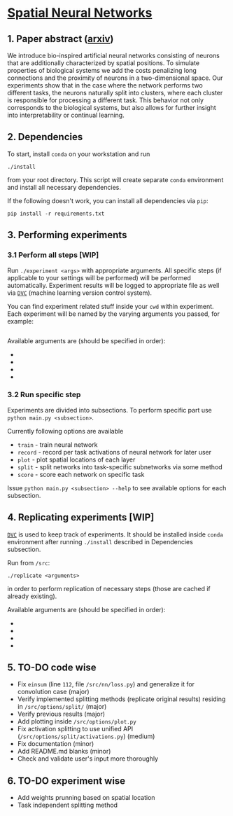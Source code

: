 # [Spatial Neural Networks](https://arxiv.org/abs/1910.02776)

## 1. Paper abstract ([arxiv](https://arxiv.org/abs/1910.02776))

We introduce bio-inspired artificial neural networks consisting of neurons that are additionally characterized by spatial positions. 
To simulate properties of biological systems we add the costs penalizing long connections and the proximity of neurons in a two-dimensional space. 
Our experiments show that in the case where the network performs two different tasks, the neurons naturally split into clusters, 
where each cluster is responsible for processing a different task. This behavior 
not only corresponds to the biological systems, but also allows for further insight into interpretability or continual learning. 

## 2. Dependencies

To start, install `conda` on your workstation and run

```
./install
```

from your root directory. This script will create separate `conda` environment
and install all necessary dependencies.

If the following doesn't work, you can install all dependencies via `pip`:

```shell
pip install -r requirements.txt
```

## 3. Performing experiments

### 3.1 Perform all steps [WIP]

Run `./experiment <args>` with appropriate arguments. All specific steps 
(if applicable to your settings will be performed) will be performed automatically.
Experiment results will be logged to appropriate file as well via [`DVC`](https://dvc.org/) 
(machine learning version control system).

You can find experiment related stuff inside your `cwd` within experiment.
Each experiment will be named by the varying arguments you passed, for example:

```

```

Available arguments are (should be specified in order):

- 
- 
- 
- 

### 3.2 Run specific step

Experiments are divided into subsections.
To perform specific part use `python main.py <subsection>`.

Currently following options are available

- `train` - train neural network
- `record` - record per task activations of neural network for later user
- `plot` - plot spatial locations of each layer
- `split` - split networks into task-specific subnetworks via some method
- `score` - score each network on specific task

Issue `python main.py <subsection> --help` to see available options for each subsection.


## 4. Replicating experiments [WIP]

[`DVC`](https://dvc.org/) is used to keep track of experiments. It should be installed
inside `conda` environment after running `./install` described in Dependencies subsection.

Run from `/src`:

```
./replicate <arguments>
```

in order to perform replication of necessary steps (those are cached if already existing).


Available arguments are (should be specified in order):

- 
- 
- 
- 

## 5. TO-DO code wise

- Fix `einsum` (line `112`, file `/src/nn/loss.py`) and generalize it for convolution case (major)
- Verify implemented splitting methods (replicate original results) residing in `/src/options/split/` (major)
- Verify previous results (major)
- Add plotting inside `/src/options/plot.py`
- Fix activation splitting to use unified API (`/src/options/split/activations.py`) (medium)
- Fix documentation (minor)
- Add README.md blanks (minor)
- Check and validate user's input more thoroughly


## 6. TO-DO experiment wise

- Add weights prunning based on spatial location
- Task independent splitting method
